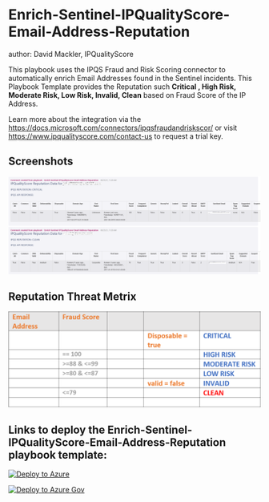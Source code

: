 # Enrich-Sentinel-IPQualityScore-Email-Address-Reputation
author: David Mackler, IPQualityScore

This playbook uses the IPQS Fraud and Risk Scoring connector to automatically enrich Email Addresses found in the Sentinel incidents. This Playbook Template provides the Reputation such **Critical , High Risk, Moderate Risk, Low Risk, Invalid, Clean** based on Fraud Score of the IP Address. 

Learn more about the integration via the https://docs.microsoft.com/connectors/ipqsfraudandriskscor/ or visit https://www.ipqualityscore.com/contact-us to request a trial key.

## Screenshots

![Incident Comments](./Graphics/comments.png)

## Reputation Threat Metrix

![Threat Metrix](./Graphics/email_threat_metrix.png)

## Links to deploy the Enrich-Sentinel-IPQualityScore-Email-Address-Reputation playbook template:

[![Deploy to Azure](https://aka.ms/deploytoazurebutton)](https://portal.azure.com/#create/Microsoft.Template/uri/https%3A%2F%2Fraw.githubusercontent.com%2FAzure%2FAzure-Sentinel%2Fmaster%2FPlaybooks%2FEnrich-Sentinel-IPQualityScore-Email-Address-Reputation%2Fazuredeploy.json)

[![Deploy to Azure Gov](https://aka.ms/deploytoazuregovbutton)](https://portal.azure.us/#create/Microsoft.Template/uri/https%3A%2F%2Fraw.githubusercontent.com%2FAzure%2FAzure-Sentinel%2Fmaster%2FPlaybooks%2FEnrich-Sentinel-IPQualityScore-Email-Address-Reputation%2Fazuredeploy.json)
